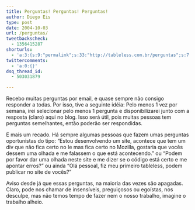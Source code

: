 ```yaml
---
title: Perguntas! Perguntas! Perguntas!
author: Diego Eis
type: post
date: 2004-10-03
url: /perguntas/
tweetbackscheck:
  - 1356415287
shorturls:
  - 'a:3:{s:9:"permalink";s:33:"http://tableless.com.br/perguntas";s:7:"tinyurl";s:26:"http://tinyurl.com/3ekjrbf";s:4:"isgd";s:19:"http://is.gd/eD0Apc";}'
twittercomments:
  - 'a:0:{}'
dsq_thread_id:
  - 503031879

---
```

Recebo muitas perguntas por email, e quase sempre não consigo responder a todas. Por isso, tive a seguinte idéia: Pelo menos 1 vez por semana, irei selecionar pelo menos 1 pergunta e disponibilizarei junto com a resposta (claro) aqui no blog. Isso será útil, pois muitas pessoas tem perguntas semelhantes, então poderão ser respondidas. 

E mais um recado. Há sempre algumas pessoas que fazem umas perguntas oportunistas do tipo: &#8220;Estou desenvolvendo um site, acontece que tem um div que não fica certo no Ie mas fica certo no Mozilla, gostaria que vocês dessem uma olhada e me falassem o que está acontecendo.&#8221; ou &#8220;Podem por favor dar uma olhada neste site e me dizer se o código está certo e me apontar erros?&#8221; ou ainda &#8220;Olá pessoal, fiz meu primeiro tableless, podem publicar no site de vocês?&#8221; 

Aviso desde já que essas perguntas, na maioria das vezes são apagadas. Claro, pode nos chamar de insensíveis, preguiçosos ou egoístas, nos desculpe, mas não temos tempo de fazer nem o nosso trabalho, imagine o trabalho alheio.